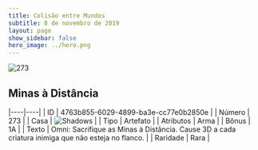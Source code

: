 ```yaml
---
title: Colisão entre Mundos
subtitle: 8 de novembro de 2019
layout: page
show_sidebar: false
hero_image: ../hero.png
---
```


![273](https://cdn.keyforgegame.com/media/card_front/pt/452_273_H6CGFG593XMM_pt.png)

## Minas à Distância

|----|----|
| ID | 4763b855-6029-4899-ba3e-cc77e0b2850e |
| Número | 273 |
| Casa | ![Shadows](https://archonarcana.com/images/thumb/e/ee/Shadows.png/22px-Shadows.png "Sombras") |
| Tipo | Artefato |
| Atributos | Arma |
| Bônus | 1A |
| Texto | Omni: Sacrifique as Minas à Distância. Cause 3D a cada criatura inimiga que não esteja no flanco. |
| Raridade | Rara |
